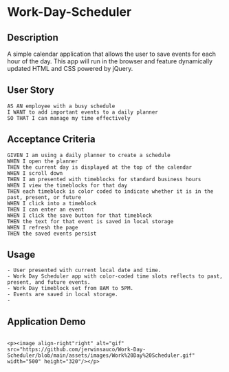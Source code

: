 # Work-Day-Scheduler

##  Description
A simple calendar application that allows the user to save events for each hour of the day. This app will run in the browser and feature dynamically updated HTML and CSS powered by jQuery.

##  User Story

``````
AS AN employee with a busy schedule
I WANT to add important events to a daily planner
SO THAT I can manage my time effectively
``````

## Acceptance Criteria

```
GIVEN I am using a daily planner to create a schedule
WHEN I open the planner
THEN the current day is displayed at the top of the calendar
WHEN I scroll down
THEN I am presented with timeblocks for standard business hours
WHEN I view the timeblocks for that day
THEN each timeblock is color coded to indicate whether it is in the past, present, or future
WHEN I click into a timeblock
THEN I can enter an event
WHEN I click the save button for that timeblock
THEN the text for that event is saved in local storage
WHEN I refresh the page
THEN the saved events persist
```

## Usage

```
- User presented with current local date and time.
- Work Day Scheduler app with color-coded time slots reflects to past, present, and future events.
- Work Day timeblock set from 8AM to 5PM.
- Events are saved in local storage.
- 
```
## Application Demo 

```

<p><image align-right"right" alt="gif" src="https://github.com/jerwinsauco/Work-Day-Scheduler/blob/main/assets/images/Work%20Day%20Scheduler.gif" width="500" height="320"/></p>



